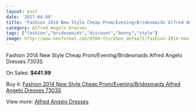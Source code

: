 ```yaml
---
layout: post
date: '2017-04-08'
title: "Fashion 2014 New Style Cheap Prom/Evening/Bridesmaids Alfred Angelo Dresses 7303S"
category: Alfred Angelo Dresses
tags: ["fashion","bridesmaids","discount","bonny","style"]
image: http://www.neoformal.com/9504-thickbox_default/fashion-2014-new-style-cheap-prom-evening-bridesmaids-alfred-angelo-dresses-7303s.jpg
---
```

Fashion 2014 New Style Cheap Prom/Evening/Bridesmaids Alfred Angelo Dresses 7303S

On Sales: **$441.99**
<a href="https://www.neoformal.com/en/alfred-angelo-dresses-2014/3292-fashion-2014-new-style-cheap-prom-evening-bridesmaids-alfred-angelo-dresses-7303s.html"><amp-img layout="responsive" width="600" height="600" src="//www.neoformal.com/9504-thickbox_default/fashion-2014-new-style-cheap-prom-evening-bridesmaids-alfred-angelo-dresses-7303s.jpg" alt="Fashion 2014 New Style Cheap Prom/Evening/Bridesmaids Alfred Angelo Dresses 7303S 0" /></a>

Buy it: [Fashion 2014 New Style Cheap Prom/Evening/Bridesmaids Alfred Angelo Dresses 7303S](https://www.neoformal.com/en/alfred-angelo-dresses-2014/3292-fashion-2014-new-style-cheap-prom-evening-bridesmaids-alfred-angelo-dresses-7303s.html "Fashion 2014 New Style Cheap Prom/Evening/Bridesmaids Alfred Angelo Dresses 7303S")

View more: [Alfred Angelo Dresses](https://www.neoformal.com/en/36-alfred-angelo-dresses-2014 "Alfred Angelo Dresses")